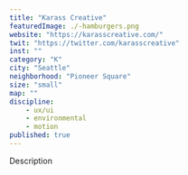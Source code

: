 ```yaml
---
title: "Karass Creative"
featuredImage: ./-hamburgers.png
website: "https://karasscreative.com/"
twit: "https://twitter.com/karasscreative"
inst: ""
category: "K"
city: "Seattle"
neighborhood: "Pioneer Square"
size: "small"
map: ""
discipline:
    - ux/ui
    - environmental
    - motion
published: true
---
```


Description
